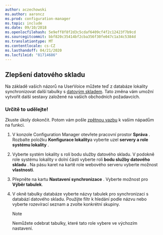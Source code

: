 ```yaml
---
author: aczechowski
ms.author: aaroncz
ms.prod: configuration-manager
ms.topic: include
ms.date: 09/10/2018
ms.openlocfilehash: 5e9eff8f8f2d3c5cdaf6409cf4f2c12423f7b9cd
ms.sourcegitcommit: bbf820c35414bf2cba356f30fe047c1a34c5384d
ms.translationtype: MT
ms.contentlocale: cs-CZ
ms.lasthandoff: 04/21/2020
ms.locfileid: "81714686"
---
```

## <a name="improvement-to-data-warehouse"></a><a name="bkmk_dataw"></a>Zlepšení datového skladu
<!--1358870--> 

Na základě vašich názorů na UserVoice můžete teď z databáze lokality synchronizovat další tabulky s [datovým skladem](../../servers/manage/data-warehouse.md). Tato změna vám umožní vytvořit další sestavy založené na vašich obchodních požadavcích.

### <a name="try-it-out"></a>Určitě to udělejte!

Zkuste úkoly dokončit. Potom vám pošle [zpětnou vazbu](../../understand/find-help.md#product-feedback) k vašim nápadům na funkci.

1. V konzole Configuration Manager otevřete pracovní prostor **Správa** . Rozbalte položku **Konfigurace lokality**a vyberte uzel **servery a role systému lokality** .  

2. Vyberte systém lokality s rolí bodu služby datového skladu. V podokně role systému lokality v dolní části vyberte roli **bodu služby datového skladu** . Na pásu karet na kartě role webového serveru vyberte možnost **vlastnosti**.  

3. Přepněte na kartu **Nastavení synchronizace** . Vyberte možnost pro **Výběr tabulek**.  

4. V okně tabulky databáze vyberte názvy tabulek pro synchronizaci s databází datového skladu. Použijte filtr k hledání podle názvu nebo vyberte rozevírací seznam a zvolte konkrétní skupiny.  

    > [!Note]  
    > Nemůžete odebrat tabulky, které tato role vybere ve výchozím nastavení.  


